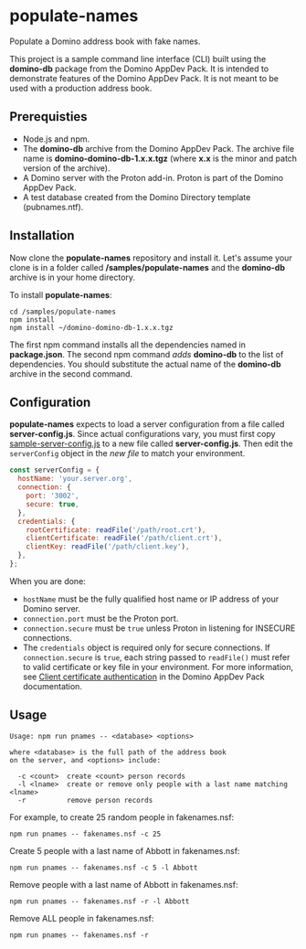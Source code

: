<!-- ------------------------------------------------------------------------ -->
<!-- Copyright 2019 HCL Technologies Ltd.                                     -->
<!--                                                                          -->
<!-- Licensed under the Apache License, Version 2.0 (the "License");          -->
<!-- you may not use this file except in compliance with the License.         -->
<!-- You may obtain a copy of the License at                                  -->
<!--                                                                          -->
<!--     http://www.apache.org/licenses/LICENSE-2.0                           -->
<!--                                                                          -->
<!-- Unless required by applicable law or agreed to in writing, software      -->
<!-- distributed under the License is distributed on an "AS IS" BASIS,        -->
<!-- WITHOUT WARRANTIES OR CONDITIONS OF ANY KIND, either express or implied. -->
<!-- See the License for the specific language governing permissions and      -->
<!-- limitations under the License.                                           -->
<!-- ------------------------------------------------------------------------ -->

# populate-names

Populate a Domino address book with fake names.

This project is a sample command line interface (CLI) built using the **domino-db**
package from the Domino AppDev Pack. It is intended to demonstrate features of
the Domino AppDev Pack. It is not meant to be used with a production address book.

## Prerequisties

- Node.js and npm.
- The **domino-db** archive from the Domino AppDev Pack. The archive file
  name is **domino-domino-db-1.x.x.tgz** (where **x.x** is the minor and
  patch version of the archive).
- A Domino server with the Proton add-in. Proton is part of the Domino AppDev
  Pack.
- A test database created from the Domino Directory template (pubnames.ntf).

## Installation

Now clone the **populate-names** repository and install it. Let's assume your
clone is in a folder called **/samples/populate-names** and the **domino-db**
archive is in your home directory.

To install **populate-names**:

```text
cd /samples/populate-names
npm install
npm install ~/domino-domino-db-1.x.x.tgz
```

The first npm command installs all the dependencies named in **package.json**.
The second npm command _adds_ **domino-db** to the list of dependencies. You should
substitute the actual name of the **domino-db** archive in the second command.

## Configuration

**populate-names** expects to load a server configuration from a file called
**server-config.js**. Since actual configurations vary, you must first
copy [sample-server-config.js](sample-server-config.js) to a new file called
**server-config.js**. Then edit the `serverConfig` object in the _new file_ to
match your environment.

```js
const serverConfig = {
  hostName: 'your.server.org',
  connection: {
    port: '3002',
    secure: true,
  },
  credentials: {
    rootCertificate: readFile('/path/root.crt'),
    clientCertificate: readFile('/path/client.crt'),
    clientKey: readFile('/path/client.key'),
  },
};
```

When you are done:

- `hostName` must be the fully qualified host name or IP address of your
   Domino server.
- `connection.port` must be the Proton port.
- `connection.secure` must be `true` unless Proton in listening for INSECURE
   connections.
- The `credentials` object is required only for secure connections. If
  `connection.secure` is `true`, each string passed to `readFile()` must
  refer to valid certificate or key file in your environment. For more
  information, see
  [Client certificate authentication](https://doc.cwpcollaboration.com/appdevpack/docs/en/proton-admin.html#client-certificate-authentication)
  in the Domino AppDev Pack documentation.

## Usage

```text
Usage: npm run pnames -- <database> <options>

where <database> is the full path of the address book
on the server, and <options> include:

  -c <count>  create <count> person records
  -l <lname>  create or remove only people with a last name matching <lname>
  -r          remove person records
```

For example, to create 25 random people in fakenames.nsf:

```text
npm run pnames -- fakenames.nsf -c 25
```

Create 5 people with a last name of Abbott in fakenames.nsf:

```text
npm run pnames -- fakenames.nsf -c 5 -l Abbott
```

Remove people with a last name of Abbott in fakenames.nsf:

```text
npm run pnames -- fakenames.nsf -r -l Abbott
```
Remove ALL people in fakenames.nsf:

```text
npm run pnames -- fakenames.nsf -r
```
